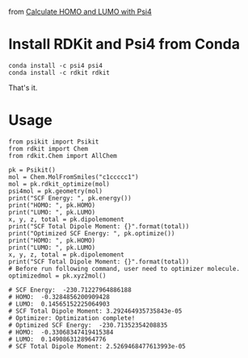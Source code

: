 from [Calculate HOMO and LUMO with Psi4](https://iwatobipen.wordpress.com/2018/08/24/calculate-homo-and-lumo-with-psi4-rdkit-psi4/)

# Install RDKit and Psi4 from Conda

    conda install -c psi4 psi4
    conda install -c rdkit rdkit

That's it.

# Usage

    from psikit import Psikit
    from rdkit import Chem
    from rdkit.Chem import AllChem
        
    pk = Psikit()
    mol = Chem.MolFromSmiles("c1ccccc1")
    mol = pk.rdkit_optimize(mol)
    psi4mol = pk.geometry(mol)
    print("SCF Energy: ", pk.energy())
    print("HOMO: ", pk.HOMO)
    print("LUMO: ", pk.LUMO)
    x, y, z, total = pk.dipolemoment
    print("SCF Total Dipole Moment: {}".format(total))
    print("Optimized SCF Energy: ", pk.optimize())
    print("HOMO: ", pk.HOMO)
    print("LUMO: ", pk.LUMO)
    x, y, z, total = pk.dipolemoment
    print("SCF Total Dipole Moment: {}".format(total))
    # Before run following command, user need to optimizer molecule.
    optimizedmol = pk.xyz2mol()

    # SCF Energy:  -230.71227964886188
    # HOMO:  -0.3284856200909428
    # LUMO:  0.14565152225064903
    # SCF Total Dipole Moment: 3.292464935735843e-05
    # Optimizer: Optimization complete!
    # Optimized SCF Energy:  -230.71352354208835
    # HOMO:  -0.33068347419415384
    # LUMO:  0.1490863128964776
    # SCF Total Dipole Moment: 2.5269468477613993e-05
